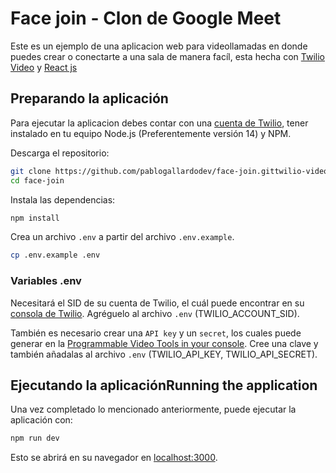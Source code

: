# Face join - Clon de Google Meet

Este es un ejemplo de una aplicacion web para videollamadas en donde puedes crear o conectarte a una sala de manera facíl, esta hecha con [Twilio Video](https://www.twilio.com/docs/video) y [React js](https://reactjs.org/)

## Preparando la aplicación

Para ejecutar la aplicacion debes contar con una [cuenta de Twilio](https://www.twilio.com/try-twilio), tener instalado en tu equipo Node.js (Preferentemente versión 14) y NPM.

Descarga el repositorio:

```bash
git clone https://github.com/pablogallardodev/face-join.gittwilio-video-react-hooks.git
cd face-join
```

Instala las dependencias:

```bash
npm install
```

Crea un archivo `.env` a partir del archivo `.env.example`.

```bash
cp .env.example .env
```

### Variables .env

Necesitará el SID de su cuenta de Twilio, el cuál puede encontrar en su [consola de Twilio](https://www.twilio.com/console). Agréguelo al archivo `.env` (TWILIO_ACCOUNT_SID).

También es necesario crear una `API key` y un `secret`, los cuales puede generar en la [Programmable Video Tools in your console](https://www.twilio.com/console/video/project/api-keys). Cree una clave y también añadalas al archivo `.env` (TWILIO_API_KEY, TWILIO_API_SECRET).

## Ejecutando la aplicaciónRunning the application

Una vez completado lo mencionado anteriormente, puede ejecutar la aplicación con:

```bash
npm run dev
```

Esto se abrirá en su navegador en [localhost:3000](http://localhost:3000).